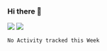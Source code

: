 ### Hi there 👋

<!--
**bipin-52165/bipin-52165** is a ✨ _special_ ✨ repository because its `README.md` (this file) appears on your GitHub profile.

Here are some ideas to get you started:

- 🔭 I’m currently working on ...
- 🌱 I’m currently learning ...
- 👯 I’m looking to collaborate on ...
- 🤔 I’m looking for help with ...
- 💬 Ask me about ...
- 📫 How to reach me: ...
- 😄 Pronouns: ...
- ⚡ Fun fact: ...
-->

![](https://yusufozturk.vercel.app/api?username=bipin-52165&hide_title=true&include_all_commits=true&count_private=true&show_icons=true) ![](https://yusufozturk.vercel.app/api/top-langs/?username=bipin-52165&layout=compact&langs_count=10&hide=apacheconf,coffeescript)

<!--START_SECTION:waka-->
```text
No Activity tracked this Week
```
<!--END_SECTION:waka-->
